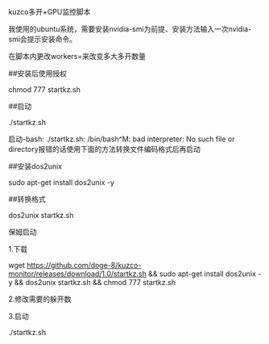 kuzco多开+GPU监控脚本

我使用的ubuntu系统，需要安装nvidia-smi为前提、安装方法输入一次nvidia-smi会提示安装命令。

在脚本内更改workers=来改变多大多开数量

##安装后使用授权

chmod 777 startkz.sh

##启动

./startkz.sh

启动-bash: ./startkz.sh: /bin/bash^M: bad interpreter: No such file or directory报错的话使用下面的方法转换文件编码格式后再启动

##安装dos2unix

sudo apt-get install dos2unix -y

##转换格式

dos2unix startkz.sh

保姆启动

1.下载

wget https://github.com/doge-8/kuzco-monitor/releases/download/1.0/startkz.sh && sudo apt-get install dos2unix -y && dos2unix startkz.sh && chmod 777 startkz.sh

2.修改需要的躲开数

3.启动

./startkz.sh
